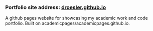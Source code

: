 
### Portfolio site address: [droesler.github.io](https://droesler.github.io/)

A github pages website for showcasing my academic work and code portfolio. Built on academicpages/academicpages.github.io.  


